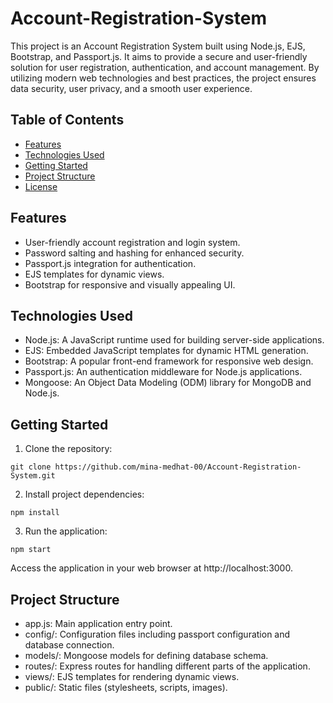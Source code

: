 # Account-Registration-System

This project is an Account Registration System built using Node.js, EJS, Bootstrap, and Passport.js. It aims to provide a secure and user-friendly solution for user registration, authentication, and account management. By utilizing modern web technologies and best practices, the project ensures data security, user privacy, and a smooth user experience.

## Table of Contents

- [Features](#features)
- [Technologies Used](#technologies-used)
- [Getting Started](#getting-started)
- [Project Structure](#project-structure)
- [License](#license)

## Features

- User-friendly account registration and login system.
- Password salting and hashing for enhanced security.
- Passport.js integration for authentication.
- EJS templates for dynamic views.
- Bootstrap for responsive and visually appealing UI.

## Technologies Used

- Node.js: A JavaScript runtime used for building server-side applications.
- EJS: Embedded JavaScript templates for dynamic HTML generation.
- Bootstrap: A popular front-end framework for responsive web design.
- Passport.js: An authentication middleware for Node.js applications.
- Mongoose: An Object Data Modeling (ODM) library for MongoDB and Node.js.

## Getting Started

1. Clone the repository:

`git clone https://github.com/mina-medhat-00/Account-Registration-System.git`

2. Install project dependencies:

`npm install`

3. Run the application:

`npm start`

Access the application in your web browser at http://localhost:3000.

## Project Structure

- app.js: Main application entry point.
- config/: Configuration files including passport configuration and database connection.
- models/: Mongoose models for defining database schema.
- routes/: Express routes for handling different parts of the application.
- views/: EJS templates for rendering dynamic views.
- public/: Static files (stylesheets, scripts, images).
